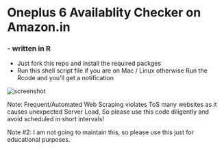 # Oneplus 6 Availablity Checker on Amazon.in

### - written in R

* Just fork this repo and install the required packges
* Run this shell script file if you are on Mac / Linux otherwise Run the Rcode and you'll get a notification

![screenshot](oneplus_notify2.png)


Note: Frequent/Automated Web Scraping violates ToS many websites as it causes unexpected Server Load, So please use this code diligently and avoid scheduled in short intervals! 

Note #2: I am not going to maintain this, so please use this just for educational purposes.